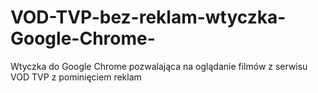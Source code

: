 # VOD-TVP-bez-reklam-wtyczka-Google-Chrome-
Wtyczka do Google Chrome pozwalająca na oglądanie filmów z serwisu VOD TVP z pominięciem reklam
